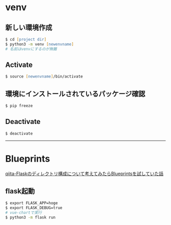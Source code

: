 
# venv
## 新しい環境作成

```zsh
$ cd [project dir]
$ python3 -m venv [newenvname]
# 名前はvenvにするのが無難
```
## Activate

```zsh
$ source [newenvname]/bin/activate
```
## 環境にインストールされているパッケージ確認

```zsh
$ pip freeze
```

## Deactivate

```zsh
$ deactivate
```
---
# Blueprints

[qiita-Flaskのディレクトリ構成について考えてみたらBlueprintsを試していた話](https://qiita.com/rarewin/items/8f252313db8ee7fa2de0)

## flask起動

```zsh
$ export FLASK_APP=hoge
$ export FLASK_DEBUG=true
# vue-chartで実行
$ python3 -m flask run
```